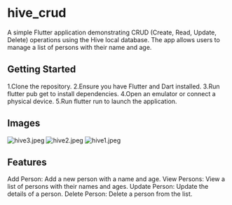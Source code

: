 # hive_crud

A simple Flutter application demonstrating CRUD (Create, Read, Update, Delete) operations using the Hive local database.
The app allows users to manage a list of persons with their name and age.

## Getting Started

1.Clone the repository.
2.Ensure you have Flutter and Dart installed.
3.Run flutter pub get to install dependencies.
4.Open an emulator or connect a physical device.
5.Run flutter run to launch the application.

## Images
![hive3.jpeg](..%2F..%2FDownloads%2Fhive3.jpeg)
![hive2.jpeg](..%2F..%2FDownloads%2Fhive2.jpeg)
![hive1.jpeg](..%2F..%2FDownloads%2Fhive1.jpeg)



## Features
Add Person: Add a new person with a name and age.
View Persons: View a list of persons with their names and ages.
Update Person: Update the details of a person.
Delete Person: Delete a person from the list.



